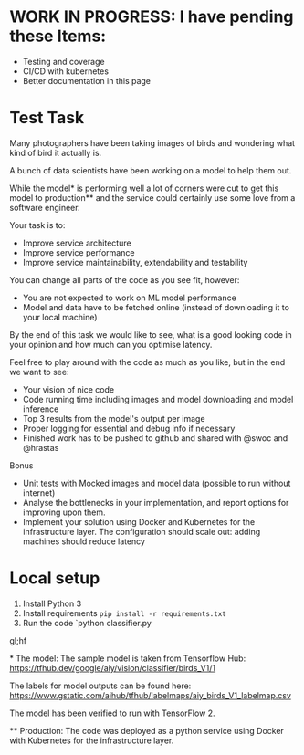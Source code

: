 # WORK IN PROGRESS: I have pending these Items:

- Testing and coverage
- CI/CD with kubernetes
- Better documentation in this page

# Test Task

Many photographers have been taking images of birds and wondering what kind of bird it actually is.

A bunch of data scientists have been working on a model to help them out.

While the model\* is performing well a lot of corners were cut to get this model to production\*\* and the service could certainly use some love from a software engineer.

Your task is to:

- Improve service architecture
- Improve service performance
- Improve service maintainability, extendability and testability

You can change all parts of the code as you see fit, however:

- You are not expected to work on ML model performance
- Model and data have to be fetched online (instead of downloading it to your local machine)

By the end of this task we would like to see, what is a good looking code in your opinion and how much can you optimise latency.

Feel free to play around with the code as much as you like, but in the end we want to see:

- Your vision of nice code
- Code running time including images and model downloading and model inference
- Top 3 results from the model's output per image
- Proper logging for essential and debug info if necessary
- Finished work has to be pushed to github and shared with @swoc and @hrastas

Bonus

- Unit tests with Mocked images and model data (possible to run without internet)
- Analyse the bottlenecks in your implementation, and report options for improving upon them.
- Implement your solution using Docker and Kubernetes for the infrastructure layer. The configuration should scale out: adding machines should reduce latency

# Local setup

1. Install Python 3
2. Install requirements `pip install -r requirements.txt`
3. Run the code `python classifier.py

gl;hf

\* The model:
The sample model is taken from Tensorflow Hub:
https://tfhub.dev/google/aiy/vision/classifier/birds_V1/1

The labels for model outputs can be found here:
https://www.gstatic.com/aihub/tfhub/labelmaps/aiy_birds_V1_labelmap.csv

The model has been verified to run with TensorFlow 2.

\*\* Production: The code was deployed as a python service using Docker with Kubernetes for the infrastructure layer.
